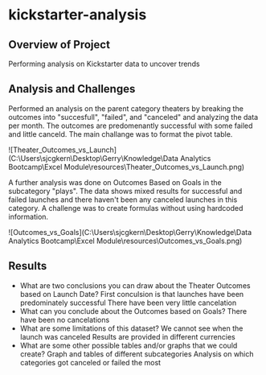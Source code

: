 # kickstarter-analysis


## Overview of Project
Performing analysis on Kickstarter data to uncover trends

## Analysis and Challenges
Performed an analysis on the parent category theaters by breaking the outcomes into "succesfull", "failed", and "canceled" and analyzing the data per month.
The outcomes are predomenantly successful with some failed and little canceld. The main challange was to format the pivot table.

![Theater_Outcomes_vs_Launch](C:\Users\sjcgkern\Desktop\Gerry\Knowledge\Data Analytics Bootcamp\Excel Module\resources\Theater_Outcomes_vs_Launch.png)

A further analysis was done on Outcomes Based on Goals in the subcategory "plays". The data shows mixed results for successful and failed launches and there haven't been any canceled launches in this category. A challenge was to create formulas without using hardcoded information.

![Outcomes_vs_Goals](C:\Users\sjcgkern\Desktop\Gerry\Knowledge\Data Analytics Bootcamp\Excel Module\resources\Outcomes_vs_Goals.png)

## Results
* What are two conclusions you can draw about the Theater Outcomes based on Launch Date?
  First conculsion is that launches have been predominately successful
  There have been very little cancelation
* What can you conclude about the Outcomes based on Goals?
  There have been no cancelations
* What are some limitations of this dataset?
  We cannot see when the launch was canceled
  Results are provided in different currencies
* What are some other possible tables and/or graphs that we could create?
  Graph and tables of different subcategories
  Analysis on which categories got canceled or failed the most
